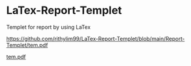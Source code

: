# LaTex-Report-Templet
Templet for report by using LaTex

https://github.com/rithylim99/LaTex-Report-Templet/blob/main/Report-Templet/tem.pdf

[tem.pdf](https://github.com/rithylim99/STM32-Code-Labs/files/12645570/tem.pdf)
